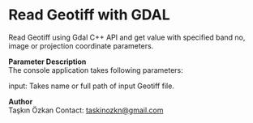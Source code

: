 # Read Geotiff with GDAL
Read Geotiff using Gdal C++ API and get value with specified band no, image or projection coordinate parameters.

**Parameter Description**  
	The console application takes following parameters:
  
  input: Takes name or full path of input Geotiff file.
  
**Author**  
	Taşkın Özkan 
	Contact: taskinozkn@gmail.com
